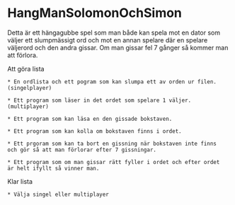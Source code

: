 # HangManSolomonOchSimon

Detta är ett hängagubbe spel som man både kan spela mot en dator som väljer ett slumpmässigt ord och mot en annan spelare där en spelare väljerord och den andra gissar.
Om man gissar fel 7 gånger så kommer man att förlora.

  Att göra lista
     
    * En ordlista och ett pogram som kan slumpa ett av orden ur filen. (singelplayer)

    * Ett program som läser in det ordet som spelare 1 väljer. (multiplayer)
    
    * Ett program som kan läsa en den gissade bokstaven.
    
    * Ett program som kan kolla om bokstaven finns i ordet.
    
    * Ett prgoram som kan ta bort en gissning när bokstaven inte finns
    och gör så att man förlorar efter 7 gissningar. 
    
    * Ett program som om man gissar rätt fyller i ordet och efter ordet 
    är helt ifyllt så vinner man.
    
  Klar lista
  
    * Välja singel eller multiplayer
